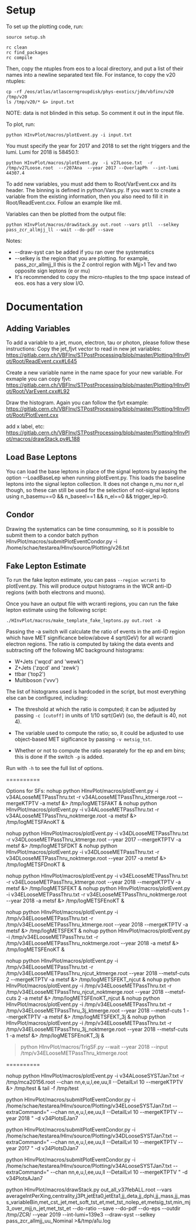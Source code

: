 # Setup

To set up the plotting code, run:

```
source setup.sh

rc clean
rc find_packages
rc compile
```

Then, copy the ntuples from eos to a local directory, and put
a list of their names into a newline separated text file. For instance,
to copy the v20 ntuples:

```
cp -rf /eos/atlas/atlascerngroupdisk/phys-exotics/jdm/vbfinv/v20 /tmp/v20
ls /tmp/v20/* &> input.txt
```

NOTE: data is not blinded in this setup. So comment it out in the input file.

To plot, run:

```
python HInvPlot/macros/plotEvent.py -i input.txt 
```

You must specify the year for 2017 and 2018 to set the right triggers and the lumi. Lumi for 2018 is 58450.1:
```
python HInvPlot/macros/plotEvent.py  -i v27Loose.txt  -r /tmp/v27Loose.root  --r207Ana  --year 2017 --OverlapPh  --int-lumi 44307.4
```

To add new variables, you must add them to Root/VarEvent.cxx and its header. The binning is defined in python/Vars.py. If you want to create a variable from the existing information, then you also need to fill it in Root/ReadEvent.cxx. Follow an example like mll.

Variables can then be plotted from the output file:

```
python HInvPlot/macros/drawStack.py out.root --vars ptll  --selkey pass_zcr_allmjj_ll --wait --do-pdf --save 
```

Notes:

* --draw-syst can be added if you ran over the systematics
* --selkey is the region that you are plotting. for example, pass_zcr_allmjj_ll this is the Z control region with Mjj>1 Tev and two opposite sign leptons (e or mu)
* It's recommended to copy the micro-ntuples to the tmp space instead of eos. eos has a very slow I/O.

# Documentation

## Adding Variables

To add a variable to a jet, muon, electron, tau or photon, please follow these instructions:
Copy the jet_fjvt vector to read in new jet variables:
https://gitlab.cern.ch/VBFInv/STPostProcessing/blob/master/Plotting/HInvPlot/Root/ReadEvent.cxx#L645

Create a new variable name in the name space for your new variable. For exmaple you can copy fjvt:
https://gitlab.cern.ch/VBFInv/STPostProcessing/blob/master/Plotting/HInvPlot/Root/VarEvent.cxx#L92

Draw the histogram. Again you can follow the fjvt example: 
https://gitlab.cern.ch/VBFInv/STPostProcessing/blob/master/Plotting/HInvPlot/Root/PlotEvent.cxx

add x label, etc:
https://gitlab.cern.ch/VBFInv/STPostProcessing/blob/master/Plotting/HInvPlot/macros/drawStack.py#L188

## Load Base Leptons

You can load the base leptons in place of the signal leptons by passing the option --LoadBaseLep
when running plotEvent.py. This loads the baseline leptons into the signal lepton collection.
It does not change n_mu nor n_el though, so these can still be used for the selection of not-signal
leptons using  n_basemu==0 && n_baseel==1 && n_el==0 && trigger_lep>0.

## Condor

Drawing the systematics can be time consumming, so it is possible to submit them to a condor batch
python HInvPlot/macros/submitPlotEventCondor.py -i /home/schae/testarea/HInv/source/Plotting/v26.txt

## Fake Lepton Estimate

To run the fake lepton estimate, you can pass ```--region wcranti``` to
plotEvent.py. This will produce output histograms in the WCR anti-ID regions
(with both electrons and muons).

Once you have an output file with wcranti regions, you can run the fake
lepton estimate using the following script:

```
./HInvPlot/macros/make_template_fake_leptons.py out.root -a
```

Passing the -a switch will calculate the ratio of events in the anti-ID
region which have MET significance below/above 4 sqrt(GeV) for all wcranti
electron regions. The ratio is computed by taking the data events and
subtracting off the following MC background histograms:

* W+Jets ('wqcd' and 'wewk')
* Z+Jets ('zqcd' and 'zewk')
* ttbar ('top2')
* Multiboson ('vvv')

The list of histograms used is hardcoded in the script, but most everything
else can be configured, including:

* The threshold at which the ratio is computed; it can be adjusted by passing
```-c [cutoff]``` in units of 1/10 sqrt(GeV) (so, the default is 40, not 4).

* The variable used to compute the ratio; so, it could be adjusted to use
object-based MET sigificance by passing ```-v metsig_tst```.

* Whether or not to compute the ratio separately for the ep and em bins;
this is done if the switch ```-p``` is added.

Run with ```-h``` to see the full list of options.


==========

Options for SFs:
nohup python HInvPlot/macros/plotEvent.py  -i v34ALooseMETPassThru.txt   -r v34ALooseMETPassThru_ktmerge.root     --mergeKTPTV -a metsf &> /tmp/logMETSFAKT &
nohup python HInvPlot/macros/plotEvent.py  -i v34ALooseMETPassThru.txt   -r v34ALooseMETPassThru_noktmerge.root      -a metsf &> /tmp/logMETSFAnoKT &

nohup python HInvPlot/macros/plotEvent.py  -i v34DLooseMETPassThru.txt   -r v34DLooseMETPassThru_ktmerge.root  --year 2017   --mergeKTPTV -a metsf &> /tmp/logMETSFDKT &
nohup python HInvPlot/macros/plotEvent.py  -i v34DLooseMETPassThru.txt   -r v34DLooseMETPassThru_noktmerge.root   --year 2017    -a metsf &> /tmp/logMETSFDnoKT &

nohup python HInvPlot/macros/plotEvent.py  -i v34ELooseMETPassThru.txt   -r v34ELooseMETPassThru_ktmerge.root --year 2018    --mergeKTPTV -a metsf &> /tmp/logMETSFEKT &
nohup python HInvPlot/macros/plotEvent.py  -i v34ELooseMETPassThru.txt   -r v34ELooseMETPassThru_noktmerge.root  --year 2018    -a metsf &> /tmp/logMETSFEnoKT &

nohup python HInvPlot/macros/plotEvent.py  -i /tmp/v34ELooseMETPassThru.txt   -r /tmp/v34ELooseMETPassThru_ktmerge.root --year 2018    --mergeKTPTV -a metsf &> /tmp/logMETSFEKT &
nohup python HInvPlot/macros/plotEvent.py  -i /tmp/v34ELooseMETPassThru.txt   -r /tmp/v34ELooseMETPassThru_noktmerge.root  --year 2018    -a metsf &> /tmp/logMETSFEnoKT &

nohup python HInvPlot/macros/plotEvent.py  -i /tmp/v34ELooseMETPassThru.txt   -r /tmp/v34ELooseMETPassThru_njcut_ktmerge.root --year 2018   --metsf-cuts 2  --mergeKTPTV -a metsf &> /tmp/logMETSFEKT_njcut &
nohup python HInvPlot/macros/plotEvent.py  -i /tmp/v34ELooseMETPassThru.txt   -r /tmp/v34ELooseMETPassThru_njcut_noktmerge.root  --year 2018   --metsf-cuts 2  -a metsf &> /tmp/logMETSFEnoKT_njcut &
nohup python HInvPlot/macros/plotEvent.py  -i /tmp/v34ELooseMETPassThru.txt   -r /tmp/v34ELooseMETPassThru_3j_ktmerge.root --year 2018  --metsf-cuts 1  --mergeKTPTV -a metsf &> /tmp/logMETSFEKT_3j &
nohup python HInvPlot/macros/plotEvent.py  -i
/tmp/v34ELooseMETPassThru.txt   -r
/tmp/v34ELooseMETPassThru_3j_noktmerge.root  --year 2018
--metsf-cuts 1   -a metsf &> /tmp/logMETSFEnoKT_3j &

> python HInvPlot/macros/TrigSF.py --wait --year 2018 --input /tmp/v34ELooseMETPassThru_ktmerge.root


==========

nohup python HInvPlot/macros/plotEvent.py  -i v34ALooseSYSTJan7.txt
-r /tmp/mca20156.root   --chan nn,e,u,l,ee,uu,ll  --DetailLvl 10
--mergeKTPTV  &> /tmp/test & tail -f /tmp/test

python HInvPlot/macros/submitPlotEventCondor.py -i
/home/schae/testarea/HInv/source/Plotting/v34ELooseSYSTJan7.txt
--extraCommand=" --chan nn,e,u,l,ee,uu,ll --DetailLvl 10 --mergeKTPTV
--year 2018 " -d v34PlotsEJan7

python HInvPlot/macros/submitPlotEventCondor.py -i
/home/schae/testarea/HInv/source/Plotting/v34DLooseSYSTJan7.txt
--extraCommand=" --chan nn,e,u,l,ee,uu,ll --DetailLvl 10 --mergeKTPTV
--year 2017 " -d v34PlotsDJan7

python HInvPlot/macros/submitPlotEventCondor.py -i /home/schae/testarea/HInv/source/Plotting/v34ALooseSYSTJan7.txt --extraCommand=" --chan nn,e,u,l,ee,uu,ll --DetailLvl 10 --mergeKTPTV " -d v34PlotsAJan7

python HInvPlot/macros/drawStack.py out_all_v37febALL.root --vars averageIntPerXing,centrality,j3Pt,jetEta0,jetEta1,jj_deta,jj_dphi,jj_mass,jj_mass_variableBin,met_cst_jet,met_soft_tst_et,met_tst_nolep_et,metsig_tst,min_mj3_over_mjj,n_jet,met_tst_et --do-ratio --save --do-pdf --do-eps --outdir /tmp/ZCR/ --year 2019 --int-lumi=139e3 --draw-syst --selkey pass_zcr_allmjj_uu_Nominal >&/tmp/a1u.log
